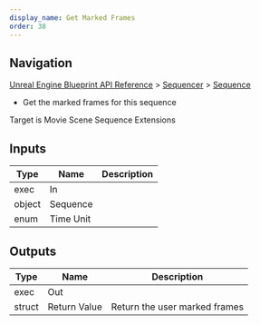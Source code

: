 ```yaml
---
display_name: Get Marked Frames
order: 38
---
```

## Navigation

[Unreal Engine Blueprint API Reference](https://dev.epicgames.com/documentation/en-us/unreal-engine/BlueprintAPI) > [Sequencer](https://dev.epicgames.com/documentation/en-us/unreal-engine/BlueprintAPI/Sequencer) > [Sequence](https://dev.epicgames.com/documentation/en-us/unreal-engine/BlueprintAPI/Sequencer/Sequence)

- Get the marked frames for this sequence

Target is Movie Scene Sequence Extensions

## Inputs

| Type | Name | Description |
| --- | --- | --- |
| exec | In |  |
| object | Sequence |  |
| enum | Time Unit |  |

## Outputs

| Type | Name | Description |
| --- | --- | --- |
| exec | Out |  |
| struct | Return Value | Return the user marked frames |
